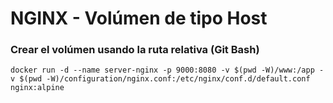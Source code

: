 # NGINX - Volúmen de tipo Host

### Crear el volúmen usando la ruta relativa (Git Bash)

```
docker run -d --name server-nginx -p 9000:8080 -v $(pwd -W)/www:/app -v $(pwd -W)/configuration/nginx.conf:/etc/nginx/conf.d/default.conf nginx:alpine
```
